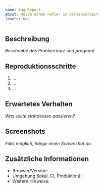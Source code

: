 ```yaml
---
name: Bug Report
about: Melde einen Fehler im Börsencockpit
labels: bug
---
```


## Beschreibung

_Beschreibe das Problem kurz und prägnant._

## Reproduktionsschritte

1. ...
2. ...
3. ...

## Erwartetes Verhalten

_Was sollte stattdessen passieren?_

## Screenshots

_Falls möglich, hänge einen Screenshot an._

## Zusätzliche Informationen

- Browser/Version:
- Umgebung (lokal, CI, Produktion):
- Weitere Hinweise:
